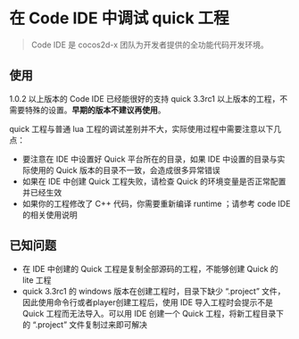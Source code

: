 
在 Code IDE 中调试 quick 工程
===========================

> Code IDE 是 cocos2d-x 团队为开发者提供的全功能代码开发环境。


## 使用

   1.0.2 以上版本的 Code IDE 已经能很好的支持 quick 3.3rc1 以上版本的工程，不需要特殊的设置。**早期的版本不建议再使用**。
   
   quick 工程与普通 lua 工程的调试差别并不大，实际使用过程中需要注意以下几点：
   
-   要注意在 IDE 中设置好 Quick 平台所在的目录，如果 IDE 中设置的目录与实际使用的 Quick 版本的目录不一致，会造成很多异常错误
-   如果在 IDE 中创建 Quick 工程失败，请检查 Quick 的环境变量是否正常配置并已经生效
-   如果你的工程修改了 C++ 代码，你需要重新编译 runtime ；请参考 code IDE 的相关使用说明

## 已知问题

- 在 IDE 中创建的 Quick 工程是复制全部源码的工程，不能够创建 Quick 的 lite 工程
- quick 3.3rc1 的 windows 版本在创建工程时，目录下缺少 “.project” 文件，因此使用命令行或者player创建工程后，使用 IDE 导入工程时会提示不是 Quick 工程而无法导入。可以用 IDE 创建一个 Quick 工程，将新工程目录下的 “.project” 文件复制过来即可解决